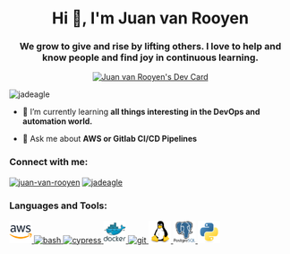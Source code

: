 <h1 align="center">Hi 👋, I'm Juan van Rooyen</h1>
<h3 align="center">We grow to give and rise by lifting others. I love to help and know people and find joy in continuous learning.</h3>

<div align="center">
  <a href="https://app.daily.dev/jad3agle"><img src="https://api.daily.dev/devcards/v2/qzZqcFkAderfWAriZvS07.png?type=wide&r=m91" width="652" alt="Juan van Rooyen's Dev Card"/></a>
</div>

<p align="left"> <img src="https://komarev.com/ghpvc/?username=jadeagle&label=Profile%20views&color=0e75b6&style=flat" alt="jadeagle" /> </p>

- 🌱 I’m currently learning **all things interesting in the DevOps and automation world.**

- 💬 Ask me about **AWS or Gitlab CI/CD Pipelines**

<h3 align="left">Connect with me:</h3>
<p align="left">
<a href="https://linkedin.com/in/juan-van-rooyen" target="blank"><img align="center" src="https://raw.githubusercontent.com/rahuldkjain/github-profile-readme-generator/master/src/images/icons/Social/linked-in-alt.svg" alt="juan-van-rooyen" height="30" width="40" /></a>
<a href="https://www.hackerrank.com/jadeagle" target="blank"><img align="center" src="https://raw.githubusercontent.com/rahuldkjain/github-profile-readme-generator/master/src/images/icons/Social/hackerrank.svg" alt="jadeagle" height="30" width="40" /></a>
</p>

<h3 align="left">Languages and Tools:</h3>
<p align="left"> <a href="https://aws.amazon.com" target="_blank" rel="noreferrer"> <img src="https://raw.githubusercontent.com/devicons/devicon/master/icons/amazonwebservices/amazonwebservices-original-wordmark.svg" alt="aws" width="40" height="40"/> </a> <a href="https://www.gnu.org/software/bash/" target="_blank" rel="noreferrer"> <img src="https://www.vectorlogo.zone/logos/gnu_bash/gnu_bash-icon.svg" alt="bash" width="40" height="40"/> </a> <a href="https://www.cypress.io" target="_blank" rel="noreferrer"> <img src="https://raw.githubusercontent.com/simple-icons/simple-icons/6e46ec1fc23b60c8fd0d2f2ff46db82e16dbd75f/icons/cypress.svg" alt="cypress" width="40" height="40"/> </a> <a href="https://www.docker.com/" target="_blank" rel="noreferrer"> <img src="https://raw.githubusercontent.com/devicons/devicon/master/icons/docker/docker-original-wordmark.svg" alt="docker" width="40" height="40"/> </a> <a href="https://git-scm.com/" target="_blank" rel="noreferrer"> <img src="https://www.vectorlogo.zone/logos/git-scm/git-scm-icon.svg" alt="git" width="40" height="40"/> </a> <a href="https://www.linux.org/" target="_blank" rel="noreferrer"> <img src="https://raw.githubusercontent.com/devicons/devicon/master/icons/linux/linux-original.svg" alt="linux" width="40" height="40"/> </a> <a href="https://www.postgresql.org" target="_blank" rel="noreferrer"> <img src="https://raw.githubusercontent.com/devicons/devicon/master/icons/postgresql/postgresql-original-wordmark.svg" alt="postgresql" width="40" height="40"/> </a> <a href="https://www.python.org" target="_blank" rel="noreferrer"> <img src="https://raw.githubusercontent.com/devicons/devicon/master/icons/python/python-original.svg" alt="python" width="40" height="40"/> </a> </p>
